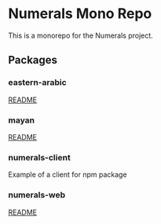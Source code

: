 # Numerals Mono Repo

This is a monorepo for the Numerals project.

## Packages
### eastern-arabic
[README](https://github.com/amerharb/numerals/blob/main/packages/eastern-arabic/README.md)

### mayan
[README](https://github.com/amerharb/numerals/blob/main/packages/mayan/README.md)

### numerals-client
Example of a client for npm package

### numerals-web
[README](https://github.com/amerharb/numerals/blob/main/packages/numerals-web/README.md)
